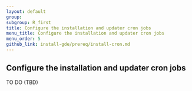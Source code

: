 ```yaml
---
layout: default
group: 
subgroup: R_first
title: Configure the installation and updater cron jobs
menu_title: Configure the installation and updater cron jobs
menu_order: 5
github_link: install-gde/prereq/install-cron.md
---
```


<!-- This topic is referred to from Magento 2 code! Don't change the URL without informing engineering! -->
<!-- Referring file: TBD owned by Ogres -->

<h2 id="install-prereq-installcron">Configure the installation and updater cron jobs</h2>
TO DO (TBD)
